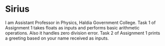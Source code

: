# Sirius
I am Assistant Professor in Physics, Haldia Government College.
Task 1 of Assignment 1 takes floats as inputs and performs basic arithmetic operations. Also it handles zero division error.
Task 2 of Assignment 1 prints a greeting based on your name received as inputs.
